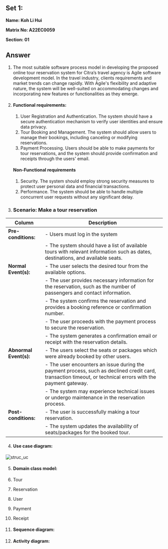 ## Set 1:

**Name: Koh Li Hui**

**Matrix No: A22EC0059**

**Section: 01**

## Answer
1. The most suitable software process model in developing the proposed online tour reservation system for Citra’s travel agency is Agile software development model. In the travel industry, clients requirements and market trends can change rapidly. With Agile's flexibility and adaptive nature, the system will be well-suited on accommodating changes and incorporating new features or functionalities as they emerge.

2. #### Functional requirements:
   1.  User Registration and Authentication. The system should have a secure authentication mechanism to verify user identities and ensure data privacy.
   2.  Tour Booking and Management. The system should allow users to manage their bookings, including canceling or modifying reservations.
   3.  Payment Processing. Users should be able to make payments for tour reservations, and the system should provide confirmation and receipts through the users' email.
   #### Non-Functional requirements
   1. Security. The system should employ strong security measures to protect user personal data and financial transactions.
   2. Performance. The system should be able to handle multiple concurrent user requests without any significant delay.

3. ### Scenario: Make a tour reservation
| Column | Description |
|-----------------------------|----------------------------------|
| **Pre-conditions:**         |- Users must log in the system |
|                             |- The system should have a list of available tours with relevant information such as dates, destinations, and available seats.  |
| **Normal Event(s):**        |-  The user selects the desired tour from the available options. |
|                             |- The user provides necessary information for the reservation, such as the number of passengers and contact information. |
|                             |- The system confirms the reservation and provides a booking reference or confirmation number. |
|                             |- The user proceeds with the payment process to secure the reservation.  |
|                             |- The system generates a confirmation email or receipt with the reservation details. |
| **Abnormal Event(s):**      |- The users select the seats or packages which were already booked by other users. |
|                             |- The user encounters an issue during the payment process, such as declined credit card, transaction timeout, or technical errors with the payment gateway. |
|                             |- The system may experience technical issues or undergo maintenance in the reservation process.  |
| **Post-conditions:**        |- The user is successfully making a tour reservation. |
|                             |- The system updates the availability of seats/packages for the booked tour. |

4. #### Use case diagram:
<img alt="struc_uc" src="https://github.com/drshahizan/software-engineering/blob/main/exercise/uml/submission/sec01/kohlihui/struc1_uc.png?raw=true">

5. #### Domain class model:
  1. Tour
  2. Reservation
  3. User
  4. Payment
  5. Receipt

6. #### Sequence diagram:

7. #### Activity diagram:
